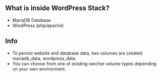 ## What is inside WordPress Stack?
* MariaDB Database
* WordPress (php/apache)

## Info
* To persist website and database data, two volumes are created: mariadb_data, wordpress_data.
* You can choose from one of existing rancher volume types depending on your own environment.
